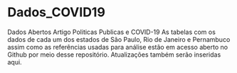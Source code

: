 # Dados_COVID19
Dados Abertos Artigo Politicas Publicas e COVID-19
As tabelas com os dados de cada um dos estados de São Paulo, Rio de Janeiro e Pernambuco assim como as referências usadas para análise estão em acesso aberto no Github por meio desse repositório.
Atualizações também serão inseridas aqui.

